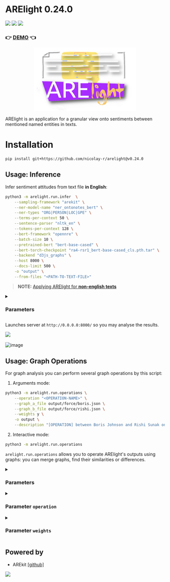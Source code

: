 # ARElight 0.24.0

![](https://img.shields.io/badge/Python-3.9-brightgreen.svg)
![](https://img.shields.io/badge/AREkit-0.24.0-orange.svg)
[![](https://img.shields.io/badge/demo-0.24.0-purple.svg)](https://guardeec.github.io/arelight_demo/template.html)

### :point_right: [DEMO](https://guardeec.github.io/arelight_demo/template.html) :point_left:

<p align="center">
    <img src="logo.png"/>
</p>

ARElight is an application for a granular view onto sentiments between mentioned named entities 
in texts.


# Installation

```bash
pip install git+https://github.com/nicolay-r/arelight@v0.24.0
```

## Usage: Inference

Infer sentiment attitudes from text file **in English**:
```bash
python3 -m arelight.run.infer  \
    --sampling-framework "arekit" \
    --ner-model-name "ner_ontonotes_bert" \
    --ner-types "ORG|PERSON|LOC|GPE" \
    --terms-per-context 50 \
    --sentence-parser "nltk_en" \
    --tokens-per-context 128 \
    --bert-framework "opennre" \
    --batch-size 10 \
    --pretrained-bert "bert-base-cased" \
    --bert-torch-checkpoint "ra4-rsr1_bert-base-cased_cls.pth.tar" \
    --backend "d3js_graphs" \
    --host 8000 \
    --docs-limit 500 \
    -o "output" \
    --from-files "<PATH-TO-TEXT-FILE>"
```

> **NOTE:** [Applying ARElight for **non-english texts**](https://github.com/nicolay-r/ARElight/wiki/Language-Specific-Application)
>

<details>
<summary>

### Parameters
</summary>

The complete documentation is avalable via `-h` flag:
```bash
python3 -m arelight.run.infer -h
```

Parameters:
* `sampling-framework` we consider only `arekit` framework by default.
    * `text` -- textual content of the single document. 
    * `from-files` -- list of filepaths to the related documents.
      * for the `.csv` files we consider that each line of the particular `column` as a separated document.
        * `csv-sep` -- separator between columns.
        * `csv-column` -- name of the column in CSV file.
    * `collection-name` -- name of the result files based on sampled documents.
    * `terms-per-context` -- total amount of words for a single sample.
    * `sentence-parser` -- parser utilized for document split into sentences; list of the [[supported parsers]](https://github.com/nicolay-r/ARElight/blob/a17088a98729e3092de1666bef9ba8327ef30b80/arelight/run/utils.py#L15).
    * `synonyms-filepath` -- text file with listed synonymous entries, grouped by lines. [[example]](https://github.com/nicolay-r/RuSentRel/blob/master/synonyms.txt).
    * `stemmer` -- for words lemmatization (optional); we support [[PyMystem]](https://pypi.org/project/pymystem3/).
    * `ner-framework` -- type of the Named Entity Recognition framework; we support [[DeepPavlov]](https://github.com/deeppavlov/DeepPavlov).
      * `ner-model-name` -- model name within utilized NER framework.
      * `ner-types` -- list of types to be considered for annotation, separated by `|`.
    * `docs-limit` -- the total limit of documents for sampling.
  * [Translation specific parameters](https://github.com/nicolay-r/ARElight/wiki/Language-Specific-Application#any-other-languages)
      * `translate-framework` -- text translation backend (optional); we support [[googletrans]](https://github.com/nicolay-r/ARElight/blob/a17088a98729e3092de1666bef9ba8327ef30b80/arelight/run/utils.py#L31)
      * `translate-entity` -- (optional) source and target language supported by backend, separated by `:`.
      * `translate-text` -- (optional) source and target language supported by backend, separated by `:`.
* `bert-framework` -- samples classification framework; we support [[OpenNRE]](https://github.com/thunlp/OpenNRE).
    * `text-b-type` -- (optional) `NLI` or None [[supported]](https://github.com/nicolay-r/ARElight/blob/a17088a98729e3092de1666bef9ba8327ef30b80/arelight/samplers/bert.py#L14).
    * `pretrained-bert` -- pretrained state name.
    * `batch-size` -- amount of samples per single inference iteration.
    * `tokens-per-context` -- size of input.
    * `bert-torch-checkpoint` -- fine-tuned state.
    * `device-type` -- `cpu` or `gpu`.
* `backend` -- type of the backend (`d3js_graphs` by default).
    * `d3js-host` -- port on which we expect to launch localhost server.
* `-o` -- output folder for result collections and demo.

Framework parameters mentioned above as well as their related setups might be ommited.
For example, to Launch Graph Builder for D3JS and (optional) start DEMO server for collections in `output` dir:

```bash
python3 -m arelight.run.infer --backend "d3js_graphs" -o output --host 8080 
```

</details>
 
Launches server at `http://0.0.0.0:8000/` so you may analyse the results. 

[![](https://img.shields.io/badge/demo-0.24.0-purple.svg)](https://guardeec.github.io/arelight_demo/template.html)

![image](https://github.com/nicolay-r/ARElight/assets/14871187/341f3b51-d639-46b6-83fe-99b542b1751b)


## Usage: Graph Operations

For graph analysis you can perform several graph operations by this script:

1. Arguments mode:

```bash
python3 -m arelight.run.operations \
	--operation "<OPERATION-NAME>" \
	--graph_a_file output/force/boris.json \
  	--graph_b_file output/force/rishi.json \
  	--weights y \
  	-o output \
  	--description "[OPERATION] between Boris Johnson and Rishi Sunak on X/Twitter"
```

2. Interactive mode:

```bash
python3 -m arelight.run.operations
```

`arelight.run.operations` allows you to operate ARElight's outputs using graphs: you can merge graphs, find their similarities or differences.


<details>
<summary>

### Parameters

</summary>

* `--graph_a_file` and `--graph_b_file` are used to specify the paths to the `.json` files for graphs A and B, which are used in the operations.
  These files should be located in the `<your_output/force>` folder.
* `--name` -- name of the new graph.
* `--description` -- description of the new graph.
* `--host` -- determines the server port to host after the calculations.
* `-o` -- option allows you to specify the path to the folder where you want to store the output.
  You can either create a new output folder or use an existing one that has been created by ARElight.

</details>

<details>
<summary>

### Parameter `operation`
</summary>

You can do the following operations to combine several outputs, ot better understand similarities, and differences between them:

**UNION** $(G_1 \cup G_2)$ - combine multiple graphs together.

Here, $G$ contains all the vertices and edges that are in $G_1$ and $G_2$. 
The edge weight is given by $W_e = W_{e1} + W_{e2}$, and the vertex weight is its weighted degree centrality: $W_v = \sum_{e \in E_v} W_e(e)$.

Helps to unite several graphs, e.g. imagine that you used ARElight script for Twits messages of UK politicians Boris Johnson and Rishi Sunak:

```bash
python3 -m arelight.run.infer 
	...other arguments... 
	-o output \ 
	--name boris \
	--from-files "twitter_boris.txt"
	
python3 -m arelight.run.infer \
	...other arguments... 
	-o output \
	--name rishi \
	--from-files "twitter_rishi.txt"
```
so now you have folder `output` with 2 files: 
1. `output/force/rishi.json`
2. `output/force/boris.json`

You can run operation UNION to create a single graph:

```bash
python3 -m arelight.run.operations --operation UNION \
	--graph_a_file output/force/boris.json \
  	--graph_b_file output/force/rishi.json \
  	--weights y \
  	-o output \
  	--name boris_AND_rishi \
  	--description "Twits of Boris Johnson and Rishi Sunak"
```

![union](https://github.com/nicolay-r/ARElight/assets/14871187/eaac6758-69f7-4cc1-a631-7ce132757b29)

**INTERSECTION** $(G_1 \cap G_2)$ - what is similar between 2 graphs?

In this operation, $G$ contains only the vertices and edges common to $G_1$ and $G_2$. 
The edge weight is given by $W_e = \min(W_{e1},W_{e2})$, and the vertex weight is its weighted degree centrality: $W_v = \sum_{e \in E_v} W_e(e)$.

Helps to extract what is similar, e.g. you have the same folder `output` with 2 files: 
1. `output/force/rishi.json`
2. `output/force/boris.json`

You can run operation INTERSECTION to create graph that describe what is similar between Twits of Rishi Sunak and Boris Johnson:

```bash
python3 -m arelight.run.operations --operation INTERSECTION \
	--graph_a_file output/force/boris.json \
  	--graph_b_file output/force/rishi.json \
  	--weights y \
  	-o output \
  	--name boris_INTERSECTION_rishi \
  	--description "INTERSECTION between Twits of Boris Johnson and Rishi Sunak"
```

![intersection](https://github.com/nicolay-r/ARElight/assets/14871187/286bd1ce-dbb0-4370-bfbe-245330ae6204)

**DIFFERENCE** $(G_1 - G_2)$ - what is unique in one graph, that another graph doesn't have? 

_(note: this operation is not commutative $(G_1 - G_2) ≠ G_2 - G_1)$)_

$G$ contains all the vertices from $G_1$ but only includes edges from $E_1$ that either don't appear in $E_2$ or have larger weights in $G_1$ compared to $G_2$. 
The edge weight is given by $W_e = W_{e1} - W_{e2}$ if $e \in E_1$, $e \in E_1 \cap E_2$ and $W_{e1}(e) > W_{e2}(e)$.

Helps to extract what is unique, e.g.: you have the same folder `output` with 2 files: 
1. `output/force/rishi.json`
2. `output/force/boris.json`

You can run operation DIFFERENCE to create graph that describe what is unique in Twits of Boris Johnson in comparison to Rishi Sunak:

```bash
python3 -m arelight.run.operations --operation DIFFERENCE \
	--graph_a_file output/force/boris.json \
  	--graph_b_file output/force/rishi.json \
  	--weights y \
  	-o output \
  	--name boris_DIFFERENCE_rishi \
  	--description "Difference between Twits of Boris Johnson and Rishi Sunak"
```

![difference](https://github.com/nicolay-r/ARElight/assets/14871187/8b036ce6-6607-4588-b0cf-4704647f55ff)

</details>

<details>
<summary>

### Parameter `weights`
</summary>

You have the option to specify whether to include edge weights in calculations or not. 
These weights represent the frequencies of discovered edges, indicating how often a relation between two instances was found in the text analyzed by ARElight.
* `--weights`
  * `y`: the result will be based on the union, intersection, or difference of these frequencies.
  * `n`: all weights of input graphs will be set to 1. In this case, the result will reflect the union, intersection, or difference of the graph topologies, regardless of the frequencies. This can be useful when the existence of relations is more important to you, and the number of times they appear in the text is not a significant factor.
  > Note that using or not using the `weights` option may yield different topologies:
  > 
  ![weights](https://github.com/nicolay-r/ARElight/assets/14871187/43ad2054-d413-47ee-ac8b-d06af6921214)

</details>

## Powered by

* AREkit [[github]](https://github.com/nicolay-r/AREkit)

<p float="left">
<a href="https://github.com/nicolay-r/AREkit"><img src="https://github.com/nicolay-r/ARElight/assets/14871187/01232f7a-970f-416c-b7a4-1cda48506afe"/></a>
</p>
